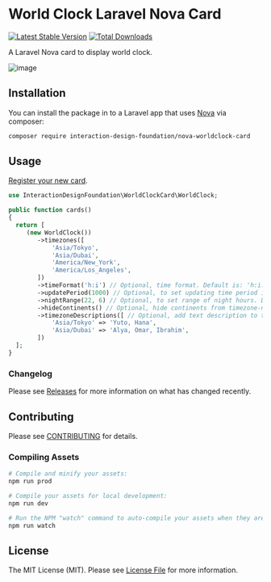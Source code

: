 # World Clock Laravel Nova Card

[![Latest Stable Version](https://poser.pugx.org/interaction-design-foundation/nova-worldclock-card/v/stable)](https://packagist.org/packages/interaction-design-foundation/nova-worldclock-card)
[![Total Downloads](https://poser.pugx.org/interaction-design-foundation/nova-worldclock-card/downloads)](https://packagist.org/packages/interaction-design-foundation/nova-worldclock-card)

A Laravel Nova card to display world clock.

![image](https://user-images.githubusercontent.com/5278175/69902036-267f7500-139a-11ea-834b-cd9f34f47b6f.png)


## Installation

You can install the package in to a Laravel app that uses [Nova](https://nova.laravel.com) via composer:

```bash
composer require interaction-design-foundation/nova-worldclock-card
```


## Usage

[Register your new card](https://nova.laravel.com/docs/2.0/customization/cards.html#registering-cards).

```php
use InteractionDesignFoundation\WorldClockCard\WorldClock;

public function cards()
{
  return [
     (new WorldClock())
        ->timezones([
            'Asia/Tokyo',
            'Asia/Dubai',
            'America/New_York',
            'America/Los_Angeles',
        ])
        ->timeFormat('h:i') // Optional, time format. Default is: 'h:i:s'
        ->updatePeriod(1000) // Optional, to set updating time period in millisecond. Default is 1000 ms (1sec)
        ->nightRange(22, 6) // Optional, to set range of night hours. Default is [19; 6).
        ->hideContinents() // Optional, hide continents from timezone-names.
        ->timezoneDescriptions([ // Optional, add text description to timezones.
            'Asia/Tokyo' => 'Yuto, Hana',
            'Asia/Dubai' => 'Alya, Omar, Ibrahim',
        ])
  ];
}
```


### Changelog

Please see [Releases](https://github.com/InteractionDesignFoundation/nova-worldclock-card/releases) for more information on what has changed recently.


## Contributing

Please see [CONTRIBUTING](CONTRIBUTING.md) for details.


### Compiling Assets

```bash
# Compile and minify your assets:
npm run prod

# Compile your assets for local development:
npm run dev

# Run the NPM "watch" command to auto-compile your assets when they are changed:
npm run watch
```

## License

The MIT License (MIT). Please see [License File](LICENSE) for more information.
